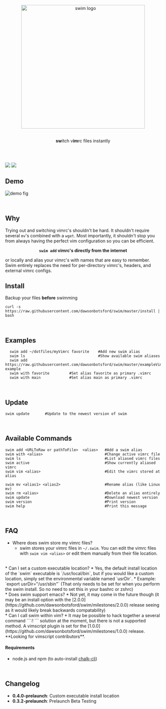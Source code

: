 <p align="center">
  <img src="media/GreatWave.jpg" alt="swim logo" width = "400" />
  <br>
  <br>
  <p align = "center">
    <b>sw</b>itch v<b>im</b>rc files instantly
    <br><br>

    
  </p>
</p>
<br>
    
![](https://img.shields.io/badge/version-0.4.0--prelaunch-brightgreen.svg)
![](https://img.shields.io/badge/license-MIT-blue.svg)

## Demo
![demo fig](media/demo.gif)

<br>

## Why
Trying out and switching vimrc's shouldn't be hard. It shouldn't require several ```mv```'s combined with a ```wget```. Most importantly, it shouldn't stop you from always having the perfect vim configuration so you can be efficient. 
<br>
<p align="center">
  <b><code>swim add</code> vimrc's directly from the internet</b>
</p>
or locally and alias your vimrc's with names that are easy to remember. Swim entirely replaces the need for per-directory vimrc's, headers, and external vimrc configs.

<br>

## Install
Backup your files **before** swimming

```shell
curl -s https://raw.githubusercontent.com/dawsonbotsford/swim/master/install | bash
```

<br>

## Examples

```shell
  swim add ~/dotfiles/myVimrc favorite    #Add new swim alias
  swim ls                                 #Show available swim aliases
  swim add https://raw.githubusercontent.com/dawsonbotsford/swim/master/exampleVimrcs/vimrcWikia.vim example
  swim with favorite         #Set alias favorite as primary .vimrc
  swim with main             #Set alias main as primary .vimrc

```

<br>

## Update

```shell
swim update       #Update to the newest version of swim
```

<br>

## Available Commands

```shell
swim add <URLToRaw or pathToFile>  <alias>   #Add a swim alias
swim with <alias>                            #Change active vimrc file
swim ls                                      #List aliased vimrc files
swim active                                  #Show currently aliased vimrc
swim vim <alias>                             #Edit the vimrc stored at alias

swim mv <alias1> <alias2>                    #Rename alias (like Linux mv)
swim rm <alias>                              #Delete an alias entirely
swim update                                  #Download newest version
swim version                                 #Print version
swim help                                    #Print this message
```

<br>

## FAQ

* Where does swim store my vimrc files?
  * swim stores your vimrc files in ```~/.swim```. You can edit the vimrc files with ```swim vim <alias>``` or edit them manually from their file location.

<br>
*  Can I set a custom executable location?
  * Yes, the default install location of the `swim` executable is `/usr/local/bin`, but if you would like a custom location, simply set the environmental variable named `usrDir`. 
  * Example: `export usrDir="/usr/sbin"`
(That only needs to be set for when you perform the swim install. So no need to set this in your bashrc or zshrc)

<br>
* Does swim support emacs?
  * Not yet, it may come in the future though (it may be an install option with the  [2.0.0](https://github.com/dawsonbotsford/swim/milestones/2.0.0) release seeing as it would likely break backwards compatability)

<br>
* Can I call swim within vim?
  * It may be possible to hack together a several command ```:! ``` solution at the moment, but there is not a supported method. A vimscript plugin is set for the [1.0.0](https://github.com/dawsonbotsford/swim/milestones/1.0.0) release. **Looking for vimscript contributors**.
  
<br>

#### Requirements

* node.js and npm (to auto-install [chalk-cli](https://github.com/chalk/chalk-cli))

<br>

## Changelog

* **0.4.0-prelaunch**: Custom executable install location
* **0.3.2-prelaunch**: Prelaunch Beta Testing
